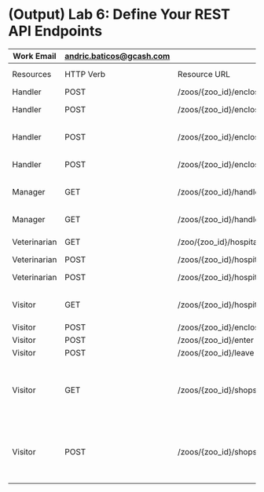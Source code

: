 # (Output) Lab 6: Define Your REST API Endpoints
|Work Email  |andric.baticos@gcash.com|                                                               |         |                                                                 |
|------------|------------------------|---------------------------------------------------------------------|---------------|-----------------------------------------------------------------------|
|Resources   |HTTP Verb               |Resource URL                                                         |Request Body   |Use Case Representation                                                |
|Handler     |POST                    |/zoos/{zoo_id}/enclosures/{enclosure_id}/animals/{animal_id}/feed    |{}             |Feed an animal                                                         |
|Handler     |POST                    |/zoos/{zoo_id}/enclosures/{enclosure_id}/animals/{animal_id}/examine |{}             |Examine an animal                                                      |
|Handler     |POST                    |/zoos/{zoo_id}/enclosures/{enclosure_id}/animals/{animal_id}/hospital|{ hospital_id }|Send an animal to the hospital                                         |
|Handler     |POST                    |/zoos/{zoo_id}/enclosures/{enclosure_id}/animals/{animal_id}/exercise|{}             |Exercise an animal                                                     |
|Manager     |GET                     |/zoos/{zoo_id}/handlers                                              |{}             |Get all handlers in an enclosure                                       |
|Manager     |GET                     |/zoos/{zoo_id}/handlers/{handler_id}                                 |{}             |Get handler details                                                    |
|Veterinarian|GET                     |/zoo/{zoo_id}/hospitals/{hospital_id}/animals                        |{}             |Get all animals in the hospital                                        |
|Veterinarian|POST                    |/zoos/{zoo_id}/hospitals/{hospital_id}/animals/{animal_id}/heal      |{}             |Heal an animal                                                         |
|Veterinarian|POST                    |/zoos/{zoo_id}/hospitals/{hospital_id}/lecture                       |{}             |Give a lecture in a hospital                                           |
|Visitor     |GET                     |/zoos/{zoo_id}/hospitals/{hospital_id}/lectures/attend               |{}             |Attend a lecture in the hospital                                       |
|Visitor     |POST                    |/zoos/{zoo_id}/enclosures/{enclosure_id}/animals/{animal_id}/feed    |{}             |Feed an animal                                                         |
|Visitor     |POST                    |/zoos/{zoo_id}/enter                                                 |{}             |Enter the zoo                                                          |
|Visitor     |POST                    |/zoos/{zoo_id}/leave                                                 |{}             |Leave the zoo                                                          |
|Visitor     |GET                     |/zoos/{zoo_id}/shops/{shop_id}                                       |{}             |Get shop details (TicketShop will return a different body than Shop)   |
|Visitor     |POST                    |/zoos/{zoo_id}/shops/{shop_id}/buy                                   |{}             |Buy a product (TicketShop will return Ticket, Shop will return Product)|
